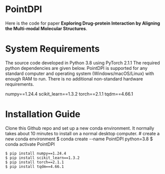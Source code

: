 # PointDPI
Here is the code for paper **Exploring Drug-protein Interaction by Aligning the Multi-modal Molecular Structures**. 

# System Requirements
The source code developed in Python 3.8 using PyTorch 2.1.1 The required python dependencies are given below. PointDPI is supported for any standard computer and operating system (Windows/macOS/Linux) with enough RAM to run. There is no additional non-standard hardware requirements.

numpy==1.24.4
scikit_learn==1.3.2
torch==2.1.1
tqdm==4.66.1

# Installation Guide
Clone this Github repo and set up a new conda environment. It normally takes about 10 minutes to install on a normal desktop computer.
    # create a new conda environment
    $ conda create --name PointDPI python=3.8
    $ conda activate PointDPI

    $ pip install numpy==1.24.4
    $ pip install scikit_learn==1.3.2
    $ pip install torch==2.1.1
    $ pip install tqdm==4.66.1

